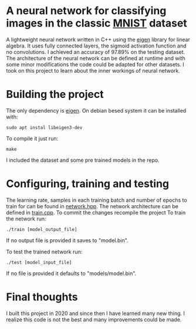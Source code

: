# A neural network for classifying images in the classic [MNIST](https://en.wikipedia.org/wiki/MNIST_database) dataset
A lightweight neural network written in C++ using the [eigen](https://eigen.tuxfamily.org/index.php?title=Main_Page) library for linear algebra. It uses fully connected layers, the sigmoid activation function and no convolutions. I achieved an accuracy of 97.89% on the testing dataset. The architecture of the neural network can be defined at runtime and with some minor modifications the code could be adapted for other datasets. I took on this project to learn about the inner workings of neural network.
# Building the project
The only dependency is [eigen](https://eigen.tuxfamily.org/index.php?title=Main_Page).
On debian besed system it can be installed with:
```
sudo apt instal libeigen3-dev
```
To compile it just run:
```
make
```
I included the dataset and some pre trained models in the repo.

# Configuring, training and testing
The learning rate, samples in each training batch and number of epochs to train for can be found in [network.hpp](network.hpp).
The network architecture can be defined in [train.cpp](train.cpp).
To commit the changes recompile the project
To train the network run:
```
./train [model_output_file]
```
If no output file is provided it saves to "model.bin".

To test the trained network run:
```
./test [model_input_file]
```
If no file is provided it defaults to "models/model.bin".
# Final thoughts
I built this project in 2020 and since then I have learned many new thing. I realize this code is not the best and many improvements could be made.
